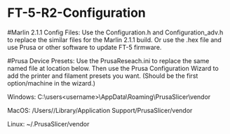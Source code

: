 # FT-5-R2-Configuration

#Marlin 2.1.1 Config Files:
Use the Configuration.h and Configuration_adv.h to replace the similar files for the Marlin 2.1.1 build.
Or use the .hex file and use Prusa or other software to update FT-5 firmware.

#Prusa Device Presets:
Use the PrusaReseach.ini to replace the same named file at location below.
Then use the Prusa Configuration Wizard to add the printer and filament presets you want. 
(Should be the first option/machine in the wizard.)

Windows:    C:\users\<username>\AppData\Roaming\PrusaSlicer\vendor

MacOS:      /Users/<username>/Library/Application Support/PrusaSlicer/vendor

Linux:      ~/.PrusaSlicer/vendor
